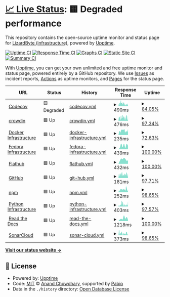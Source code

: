 # [📈 Live Status](https://status-dev.lizardbyte.dev): <!--live status--> **🟨 Degraded performance**

This repository contains the open-source uptime monitor and status page for [LizardByte (infrastructure)](https://status-dev.lizardbyte.dev), powered by [Upptime](https://github.com/upptime/upptime).

[![Uptime CI](https://github.com/LizardByte-infrastructure/upptime-dev/workflows/Uptime%20CI/badge.svg)](https://github.com/LizardByte-infrastructure/upptime-dev/actions?query=workflow%3A%22Uptime+CI%22)
[![Response Time CI](https://github.com/LizardByte-infrastructure/upptime-dev/workflows/Response%20Time%20CI/badge.svg)](https://github.com/LizardByte-infrastructure/upptime-dev/actions?query=workflow%3A%22Response+Time+CI%22)
[![Graphs CI](https://github.com/LizardByte-infrastructure/upptime-dev/workflows/Graphs%20CI/badge.svg)](https://github.com/LizardByte-infrastructure/upptime-dev/actions?query=workflow%3A%22Graphs+CI%22)
[![Static Site CI](https://github.com/LizardByte-infrastructure/upptime-dev/workflows/Static%20Site%20CI/badge.svg)](https://github.com/LizardByte-infrastructure/upptime-dev/actions?query=workflow%3A%22Static+Site+CI%22)
[![Summary CI](https://github.com/LizardByte-infrastructure/upptime-dev/workflows/Summary%20CI/badge.svg)](https://github.com/LizardByte-infrastructure/upptime-dev/actions?query=workflow%3A%22Summary+CI%22)

With [Upptime](https://upptime.js.org), you can get your own unlimited and free uptime monitor and status page, powered entirely by a GitHub repository. We use [Issues](https://github.com/LizardByte-infrastructure/upptime-dev/issues) as incident reports, [Actions](https://github.com/LizardByte-infrastructure/upptime-dev/actions) as uptime monitors, and [Pages](https://status-dev.lizardbyte.dev) for the status page.

<!--start: status pages-->
<!-- This summary is generated by Upptime (https://github.com/upptime/upptime) -->
<!-- Do not edit this manually, your changes will be overwritten -->
<!-- prettier-ignore -->
| URL | Status | History | Response Time | Uptime |
| --- | ------ | ------- | ------------- | ------ |
| <img alt="" src="https://icons.duckduckgo.com/ip3/status.codecov.com.ico" height="13"> [Codecov](https://status.codecov.com/) | 🟨 Degraded | [codecov.yml](https://github.com/LizardByte-infrastructure/upptime-dev/commits/HEAD/history/codecov.yml) | <details><summary><img alt="Response time graph" src="./graphs/codecov/response-time-week.png" height="20"> 490ms</summary><br><a href="https://status-dev.lizardbyte.dev/history/codecov"><img alt="Response time 517" src="https://img.shields.io/endpoint?url=https%3A%2F%2Fraw.githubusercontent.com%2FLizardByte-infrastructure%2Fupptime-dev%2FHEAD%2Fapi%2Fcodecov%2Fresponse-time.json"></a><br><a href="https://status-dev.lizardbyte.dev/history/codecov"><img alt="24-hour response time 344" src="https://img.shields.io/endpoint?url=https%3A%2F%2Fraw.githubusercontent.com%2FLizardByte-infrastructure%2Fupptime-dev%2FHEAD%2Fapi%2Fcodecov%2Fresponse-time-day.json"></a><br><a href="https://status-dev.lizardbyte.dev/history/codecov"><img alt="7-day response time 490" src="https://img.shields.io/endpoint?url=https%3A%2F%2Fraw.githubusercontent.com%2FLizardByte-infrastructure%2Fupptime-dev%2FHEAD%2Fapi%2Fcodecov%2Fresponse-time-week.json"></a><br><a href="https://status-dev.lizardbyte.dev/history/codecov"><img alt="30-day response time 416" src="https://img.shields.io/endpoint?url=https%3A%2F%2Fraw.githubusercontent.com%2FLizardByte-infrastructure%2Fupptime-dev%2FHEAD%2Fapi%2Fcodecov%2Fresponse-time-month.json"></a><br><a href="https://status-dev.lizardbyte.dev/history/codecov"><img alt="1-year response time 517" src="https://img.shields.io/endpoint?url=https%3A%2F%2Fraw.githubusercontent.com%2FLizardByte-infrastructure%2Fupptime-dev%2FHEAD%2Fapi%2Fcodecov%2Fresponse-time-year.json"></a></details> | <details><summary><a href="https://status-dev.lizardbyte.dev/history/codecov">84.05%</a></summary><a href="https://status-dev.lizardbyte.dev/history/codecov"><img alt="All-time uptime 95.06%" src="https://img.shields.io/endpoint?url=https%3A%2F%2Fraw.githubusercontent.com%2FLizardByte-infrastructure%2Fupptime-dev%2FHEAD%2Fapi%2Fcodecov%2Fuptime.json"></a><br><a href="https://status-dev.lizardbyte.dev/history/codecov"><img alt="24-hour uptime 94.16%" src="https://img.shields.io/endpoint?url=https%3A%2F%2Fraw.githubusercontent.com%2FLizardByte-infrastructure%2Fupptime-dev%2FHEAD%2Fapi%2Fcodecov%2Fuptime-day.json"></a><br><a href="https://status-dev.lizardbyte.dev/history/codecov"><img alt="7-day uptime 84.05%" src="https://img.shields.io/endpoint?url=https%3A%2F%2Fraw.githubusercontent.com%2FLizardByte-infrastructure%2Fupptime-dev%2FHEAD%2Fapi%2Fcodecov%2Fuptime-week.json"></a><br><a href="https://status-dev.lizardbyte.dev/history/codecov"><img alt="30-day uptime 93.72%" src="https://img.shields.io/endpoint?url=https%3A%2F%2Fraw.githubusercontent.com%2FLizardByte-infrastructure%2Fupptime-dev%2FHEAD%2Fapi%2Fcodecov%2Fuptime-month.json"></a><br><a href="https://status-dev.lizardbyte.dev/history/codecov"><img alt="1-year uptime 95.06%" src="https://img.shields.io/endpoint?url=https%3A%2F%2Fraw.githubusercontent.com%2FLizardByte-infrastructure%2Fupptime-dev%2FHEAD%2Fapi%2Fcodecov%2Fuptime-year.json"></a></details>
| <img alt="" src="https://icons.duckduckgo.com/ip3/status.crowdin.com.ico" height="13"> [crowdin](https://status.crowdin.com/) | 🟩 Up | [crowdin.yml](https://github.com/LizardByte-infrastructure/upptime-dev/commits/HEAD/history/crowdin.yml) | <details><summary><img alt="Response time graph" src="./graphs/crowdin/response-time-week.png" height="20"> 476ms</summary><br><a href="https://status-dev.lizardbyte.dev/history/crowdin"><img alt="Response time 502" src="https://img.shields.io/endpoint?url=https%3A%2F%2Fraw.githubusercontent.com%2FLizardByte-infrastructure%2Fupptime-dev%2FHEAD%2Fapi%2Fcrowdin%2Fresponse-time.json"></a><br><a href="https://status-dev.lizardbyte.dev/history/crowdin"><img alt="24-hour response time 478" src="https://img.shields.io/endpoint?url=https%3A%2F%2Fraw.githubusercontent.com%2FLizardByte-infrastructure%2Fupptime-dev%2FHEAD%2Fapi%2Fcrowdin%2Fresponse-time-day.json"></a><br><a href="https://status-dev.lizardbyte.dev/history/crowdin"><img alt="7-day response time 476" src="https://img.shields.io/endpoint?url=https%3A%2F%2Fraw.githubusercontent.com%2FLizardByte-infrastructure%2Fupptime-dev%2FHEAD%2Fapi%2Fcrowdin%2Fresponse-time-week.json"></a><br><a href="https://status-dev.lizardbyte.dev/history/crowdin"><img alt="30-day response time 467" src="https://img.shields.io/endpoint?url=https%3A%2F%2Fraw.githubusercontent.com%2FLizardByte-infrastructure%2Fupptime-dev%2FHEAD%2Fapi%2Fcrowdin%2Fresponse-time-month.json"></a><br><a href="https://status-dev.lizardbyte.dev/history/crowdin"><img alt="1-year response time 502" src="https://img.shields.io/endpoint?url=https%3A%2F%2Fraw.githubusercontent.com%2FLizardByte-infrastructure%2Fupptime-dev%2FHEAD%2Fapi%2Fcrowdin%2Fresponse-time-year.json"></a></details> | <details><summary><a href="https://status-dev.lizardbyte.dev/history/crowdin">97.34%</a></summary><a href="https://status-dev.lizardbyte.dev/history/crowdin"><img alt="All-time uptime 99.09%" src="https://img.shields.io/endpoint?url=https%3A%2F%2Fraw.githubusercontent.com%2FLizardByte-infrastructure%2Fupptime-dev%2FHEAD%2Fapi%2Fcrowdin%2Fuptime.json"></a><br><a href="https://status-dev.lizardbyte.dev/history/crowdin"><img alt="24-hour uptime 94.17%" src="https://img.shields.io/endpoint?url=https%3A%2F%2Fraw.githubusercontent.com%2FLizardByte-infrastructure%2Fupptime-dev%2FHEAD%2Fapi%2Fcrowdin%2Fuptime-day.json"></a><br><a href="https://status-dev.lizardbyte.dev/history/crowdin"><img alt="7-day uptime 97.34%" src="https://img.shields.io/endpoint?url=https%3A%2F%2Fraw.githubusercontent.com%2FLizardByte-infrastructure%2Fupptime-dev%2FHEAD%2Fapi%2Fcrowdin%2Fuptime-week.json"></a><br><a href="https://status-dev.lizardbyte.dev/history/crowdin"><img alt="30-day uptime 98.62%" src="https://img.shields.io/endpoint?url=https%3A%2F%2Fraw.githubusercontent.com%2FLizardByte-infrastructure%2Fupptime-dev%2FHEAD%2Fapi%2Fcrowdin%2Fuptime-month.json"></a><br><a href="https://status-dev.lizardbyte.dev/history/crowdin"><img alt="1-year uptime 99.09%" src="https://img.shields.io/endpoint?url=https%3A%2F%2Fraw.githubusercontent.com%2FLizardByte-infrastructure%2Fupptime-dev%2FHEAD%2Fapi%2Fcrowdin%2Fuptime-year.json"></a></details>
| <img alt="" src="https://icons.duckduckgo.com/ip3/www.dockerstatus.com.ico" height="13"> [Docker Infrastructure](https://www.dockerstatus.com/) | 🟩 Up | [docker-infrastructure.yml](https://github.com/LizardByte-infrastructure/upptime-dev/commits/HEAD/history/docker-infrastructure.yml) | <details><summary><img alt="Response time graph" src="./graphs/docker-infrastructure/response-time-week.png" height="20"> 235ms</summary><br><a href="https://status-dev.lizardbyte.dev/history/docker-infrastructure"><img alt="Response time 274" src="https://img.shields.io/endpoint?url=https%3A%2F%2Fraw.githubusercontent.com%2FLizardByte-infrastructure%2Fupptime-dev%2FHEAD%2Fapi%2Fdocker-infrastructure%2Fresponse-time.json"></a><br><a href="https://status-dev.lizardbyte.dev/history/docker-infrastructure"><img alt="24-hour response time 208" src="https://img.shields.io/endpoint?url=https%3A%2F%2Fraw.githubusercontent.com%2FLizardByte-infrastructure%2Fupptime-dev%2FHEAD%2Fapi%2Fdocker-infrastructure%2Fresponse-time-day.json"></a><br><a href="https://status-dev.lizardbyte.dev/history/docker-infrastructure"><img alt="7-day response time 235" src="https://img.shields.io/endpoint?url=https%3A%2F%2Fraw.githubusercontent.com%2FLizardByte-infrastructure%2Fupptime-dev%2FHEAD%2Fapi%2Fdocker-infrastructure%2Fresponse-time-week.json"></a><br><a href="https://status-dev.lizardbyte.dev/history/docker-infrastructure"><img alt="30-day response time 245" src="https://img.shields.io/endpoint?url=https%3A%2F%2Fraw.githubusercontent.com%2FLizardByte-infrastructure%2Fupptime-dev%2FHEAD%2Fapi%2Fdocker-infrastructure%2Fresponse-time-month.json"></a><br><a href="https://status-dev.lizardbyte.dev/history/docker-infrastructure"><img alt="1-year response time 274" src="https://img.shields.io/endpoint?url=https%3A%2F%2Fraw.githubusercontent.com%2FLizardByte-infrastructure%2Fupptime-dev%2FHEAD%2Fapi%2Fdocker-infrastructure%2Fresponse-time-year.json"></a></details> | <details><summary><a href="https://status-dev.lizardbyte.dev/history/docker-infrastructure">72.63%</a></summary><a href="https://status-dev.lizardbyte.dev/history/docker-infrastructure"><img alt="All-time uptime 39.25%" src="https://img.shields.io/endpoint?url=https%3A%2F%2Fraw.githubusercontent.com%2FLizardByte-infrastructure%2Fupptime-dev%2FHEAD%2Fapi%2Fdocker-infrastructure%2Fuptime.json"></a><br><a href="https://status-dev.lizardbyte.dev/history/docker-infrastructure"><img alt="24-hour uptime 100.00%" src="https://img.shields.io/endpoint?url=https%3A%2F%2Fraw.githubusercontent.com%2FLizardByte-infrastructure%2Fupptime-dev%2FHEAD%2Fapi%2Fdocker-infrastructure%2Fuptime-day.json"></a><br><a href="https://status-dev.lizardbyte.dev/history/docker-infrastructure"><img alt="7-day uptime 72.63%" src="https://img.shields.io/endpoint?url=https%3A%2F%2Fraw.githubusercontent.com%2FLizardByte-infrastructure%2Fupptime-dev%2FHEAD%2Fapi%2Fdocker-infrastructure%2Fuptime-week.json"></a><br><a href="https://status-dev.lizardbyte.dev/history/docker-infrastructure"><img alt="30-day uptime 37.13%" src="https://img.shields.io/endpoint?url=https%3A%2F%2Fraw.githubusercontent.com%2FLizardByte-infrastructure%2Fupptime-dev%2FHEAD%2Fapi%2Fdocker-infrastructure%2Fuptime-month.json"></a><br><a href="https://status-dev.lizardbyte.dev/history/docker-infrastructure"><img alt="1-year uptime 39.25%" src="https://img.shields.io/endpoint?url=https%3A%2F%2Fraw.githubusercontent.com%2FLizardByte-infrastructure%2Fupptime-dev%2FHEAD%2Fapi%2Fdocker-infrastructure%2Fuptime-year.json"></a></details>
| <img alt="" src="https://fedoraproject.org/favicon.ico" height="13"> [Fedora Infrastructure](https://status.fedoraproject.org/) | 🟩 Up | [fedora-infrastructure.yml](https://github.com/LizardByte-infrastructure/upptime-dev/commits/HEAD/history/fedora-infrastructure.yml) | <details><summary><img alt="Response time graph" src="./graphs/fedora-infrastructure/response-time-week.png" height="20"> 439ms</summary><br><a href="https://status-dev.lizardbyte.dev/history/fedora-infrastructure"><img alt="Response time 515" src="https://img.shields.io/endpoint?url=https%3A%2F%2Fraw.githubusercontent.com%2FLizardByte-infrastructure%2Fupptime-dev%2FHEAD%2Fapi%2Ffedora-infrastructure%2Fresponse-time.json"></a><br><a href="https://status-dev.lizardbyte.dev/history/fedora-infrastructure"><img alt="24-hour response time 184" src="https://img.shields.io/endpoint?url=https%3A%2F%2Fraw.githubusercontent.com%2FLizardByte-infrastructure%2Fupptime-dev%2FHEAD%2Fapi%2Ffedora-infrastructure%2Fresponse-time-day.json"></a><br><a href="https://status-dev.lizardbyte.dev/history/fedora-infrastructure"><img alt="7-day response time 439" src="https://img.shields.io/endpoint?url=https%3A%2F%2Fraw.githubusercontent.com%2FLizardByte-infrastructure%2Fupptime-dev%2FHEAD%2Fapi%2Ffedora-infrastructure%2Fresponse-time-week.json"></a><br><a href="https://status-dev.lizardbyte.dev/history/fedora-infrastructure"><img alt="30-day response time 509" src="https://img.shields.io/endpoint?url=https%3A%2F%2Fraw.githubusercontent.com%2FLizardByte-infrastructure%2Fupptime-dev%2FHEAD%2Fapi%2Ffedora-infrastructure%2Fresponse-time-month.json"></a><br><a href="https://status-dev.lizardbyte.dev/history/fedora-infrastructure"><img alt="1-year response time 515" src="https://img.shields.io/endpoint?url=https%3A%2F%2Fraw.githubusercontent.com%2FLizardByte-infrastructure%2Fupptime-dev%2FHEAD%2Fapi%2Ffedora-infrastructure%2Fresponse-time-year.json"></a></details> | <details><summary><a href="https://status-dev.lizardbyte.dev/history/fedora-infrastructure">100.00%</a></summary><a href="https://status-dev.lizardbyte.dev/history/fedora-infrastructure"><img alt="All-time uptime 99.39%" src="https://img.shields.io/endpoint?url=https%3A%2F%2Fraw.githubusercontent.com%2FLizardByte-infrastructure%2Fupptime-dev%2FHEAD%2Fapi%2Ffedora-infrastructure%2Fuptime.json"></a><br><a href="https://status-dev.lizardbyte.dev/history/fedora-infrastructure"><img alt="24-hour uptime 100.00%" src="https://img.shields.io/endpoint?url=https%3A%2F%2Fraw.githubusercontent.com%2FLizardByte-infrastructure%2Fupptime-dev%2FHEAD%2Fapi%2Ffedora-infrastructure%2Fuptime-day.json"></a><br><a href="https://status-dev.lizardbyte.dev/history/fedora-infrastructure"><img alt="7-day uptime 100.00%" src="https://img.shields.io/endpoint?url=https%3A%2F%2Fraw.githubusercontent.com%2FLizardByte-infrastructure%2Fupptime-dev%2FHEAD%2Fapi%2Ffedora-infrastructure%2Fuptime-week.json"></a><br><a href="https://status-dev.lizardbyte.dev/history/fedora-infrastructure"><img alt="30-day uptime 100.00%" src="https://img.shields.io/endpoint?url=https%3A%2F%2Fraw.githubusercontent.com%2FLizardByte-infrastructure%2Fupptime-dev%2FHEAD%2Fapi%2Ffedora-infrastructure%2Fuptime-month.json"></a><br><a href="https://status-dev.lizardbyte.dev/history/fedora-infrastructure"><img alt="1-year uptime 99.39%" src="https://img.shields.io/endpoint?url=https%3A%2F%2Fraw.githubusercontent.com%2FLizardByte-infrastructure%2Fupptime-dev%2FHEAD%2Fapi%2Ffedora-infrastructure%2Fuptime-year.json"></a></details>
| <img alt="" src="https://icons.duckduckgo.com/ip3/status.flathub.org.ico" height="13"> [Flathub](https://status.flathub.org/) | 🟩 Up | [flathub.yml](https://github.com/LizardByte-infrastructure/upptime-dev/commits/HEAD/history/flathub.yml) | <details><summary><img alt="Response time graph" src="./graphs/flathub/response-time-week.png" height="20"> 432ms</summary><br><a href="https://status-dev.lizardbyte.dev/history/flathub"><img alt="Response time 387" src="https://img.shields.io/endpoint?url=https%3A%2F%2Fraw.githubusercontent.com%2FLizardByte-infrastructure%2Fupptime-dev%2FHEAD%2Fapi%2Fflathub%2Fresponse-time.json"></a><br><a href="https://status-dev.lizardbyte.dev/history/flathub"><img alt="24-hour response time 498" src="https://img.shields.io/endpoint?url=https%3A%2F%2Fraw.githubusercontent.com%2FLizardByte-infrastructure%2Fupptime-dev%2FHEAD%2Fapi%2Fflathub%2Fresponse-time-day.json"></a><br><a href="https://status-dev.lizardbyte.dev/history/flathub"><img alt="7-day response time 432" src="https://img.shields.io/endpoint?url=https%3A%2F%2Fraw.githubusercontent.com%2FLizardByte-infrastructure%2Fupptime-dev%2FHEAD%2Fapi%2Fflathub%2Fresponse-time-week.json"></a><br><a href="https://status-dev.lizardbyte.dev/history/flathub"><img alt="30-day response time 397" src="https://img.shields.io/endpoint?url=https%3A%2F%2Fraw.githubusercontent.com%2FLizardByte-infrastructure%2Fupptime-dev%2FHEAD%2Fapi%2Fflathub%2Fresponse-time-month.json"></a><br><a href="https://status-dev.lizardbyte.dev/history/flathub"><img alt="1-year response time 387" src="https://img.shields.io/endpoint?url=https%3A%2F%2Fraw.githubusercontent.com%2FLizardByte-infrastructure%2Fupptime-dev%2FHEAD%2Fapi%2Fflathub%2Fresponse-time-year.json"></a></details> | <details><summary><a href="https://status-dev.lizardbyte.dev/history/flathub">100.00%</a></summary><a href="https://status-dev.lizardbyte.dev/history/flathub"><img alt="All-time uptime 100.00%" src="https://img.shields.io/endpoint?url=https%3A%2F%2Fraw.githubusercontent.com%2FLizardByte-infrastructure%2Fupptime-dev%2FHEAD%2Fapi%2Fflathub%2Fuptime.json"></a><br><a href="https://status-dev.lizardbyte.dev/history/flathub"><img alt="24-hour uptime 100.00%" src="https://img.shields.io/endpoint?url=https%3A%2F%2Fraw.githubusercontent.com%2FLizardByte-infrastructure%2Fupptime-dev%2FHEAD%2Fapi%2Fflathub%2Fuptime-day.json"></a><br><a href="https://status-dev.lizardbyte.dev/history/flathub"><img alt="7-day uptime 100.00%" src="https://img.shields.io/endpoint?url=https%3A%2F%2Fraw.githubusercontent.com%2FLizardByte-infrastructure%2Fupptime-dev%2FHEAD%2Fapi%2Fflathub%2Fuptime-week.json"></a><br><a href="https://status-dev.lizardbyte.dev/history/flathub"><img alt="30-day uptime 100.00%" src="https://img.shields.io/endpoint?url=https%3A%2F%2Fraw.githubusercontent.com%2FLizardByte-infrastructure%2Fupptime-dev%2FHEAD%2Fapi%2Fflathub%2Fuptime-month.json"></a><br><a href="https://status-dev.lizardbyte.dev/history/flathub"><img alt="1-year uptime 100.00%" src="https://img.shields.io/endpoint?url=https%3A%2F%2Fraw.githubusercontent.com%2FLizardByte-infrastructure%2Fupptime-dev%2FHEAD%2Fapi%2Fflathub%2Fuptime-year.json"></a></details>
| <img alt="" src="https://icons.duckduckgo.com/ip3/www.githubstatus.com.ico" height="13"> [GitHub](https://www.githubstatus.com/) | 🟩 Up | [git-hub.yml](https://github.com/LizardByte-infrastructure/upptime-dev/commits/HEAD/history/git-hub.yml) | <details><summary><img alt="Response time graph" src="./graphs/git-hub/response-time-week.png" height="20"> 181ms</summary><br><a href="https://status-dev.lizardbyte.dev/history/git-hub"><img alt="Response time 197" src="https://img.shields.io/endpoint?url=https%3A%2F%2Fraw.githubusercontent.com%2FLizardByte-infrastructure%2Fupptime-dev%2FHEAD%2Fapi%2Fgit-hub%2Fresponse-time.json"></a><br><a href="https://status-dev.lizardbyte.dev/history/git-hub"><img alt="24-hour response time 165" src="https://img.shields.io/endpoint?url=https%3A%2F%2Fraw.githubusercontent.com%2FLizardByte-infrastructure%2Fupptime-dev%2FHEAD%2Fapi%2Fgit-hub%2Fresponse-time-day.json"></a><br><a href="https://status-dev.lizardbyte.dev/history/git-hub"><img alt="7-day response time 181" src="https://img.shields.io/endpoint?url=https%3A%2F%2Fraw.githubusercontent.com%2FLizardByte-infrastructure%2Fupptime-dev%2FHEAD%2Fapi%2Fgit-hub%2Fresponse-time-week.json"></a><br><a href="https://status-dev.lizardbyte.dev/history/git-hub"><img alt="30-day response time 194" src="https://img.shields.io/endpoint?url=https%3A%2F%2Fraw.githubusercontent.com%2FLizardByte-infrastructure%2Fupptime-dev%2FHEAD%2Fapi%2Fgit-hub%2Fresponse-time-month.json"></a><br><a href="https://status-dev.lizardbyte.dev/history/git-hub"><img alt="1-year response time 197" src="https://img.shields.io/endpoint?url=https%3A%2F%2Fraw.githubusercontent.com%2FLizardByte-infrastructure%2Fupptime-dev%2FHEAD%2Fapi%2Fgit-hub%2Fresponse-time-year.json"></a></details> | <details><summary><a href="https://status-dev.lizardbyte.dev/history/git-hub">97.71%</a></summary><a href="https://status-dev.lizardbyte.dev/history/git-hub"><img alt="All-time uptime 96.77%" src="https://img.shields.io/endpoint?url=https%3A%2F%2Fraw.githubusercontent.com%2FLizardByte-infrastructure%2Fupptime-dev%2FHEAD%2Fapi%2Fgit-hub%2Fuptime.json"></a><br><a href="https://status-dev.lizardbyte.dev/history/git-hub"><img alt="24-hour uptime 94.17%" src="https://img.shields.io/endpoint?url=https%3A%2F%2Fraw.githubusercontent.com%2FLizardByte-infrastructure%2Fupptime-dev%2FHEAD%2Fapi%2Fgit-hub%2Fuptime-day.json"></a><br><a href="https://status-dev.lizardbyte.dev/history/git-hub"><img alt="7-day uptime 97.71%" src="https://img.shields.io/endpoint?url=https%3A%2F%2Fraw.githubusercontent.com%2FLizardByte-infrastructure%2Fupptime-dev%2FHEAD%2Fapi%2Fgit-hub%2Fuptime-week.json"></a><br><a href="https://status-dev.lizardbyte.dev/history/git-hub"><img alt="30-day uptime 94.98%" src="https://img.shields.io/endpoint?url=https%3A%2F%2Fraw.githubusercontent.com%2FLizardByte-infrastructure%2Fupptime-dev%2FHEAD%2Fapi%2Fgit-hub%2Fuptime-month.json"></a><br><a href="https://status-dev.lizardbyte.dev/history/git-hub"><img alt="1-year uptime 96.77%" src="https://img.shields.io/endpoint?url=https%3A%2F%2Fraw.githubusercontent.com%2FLizardByte-infrastructure%2Fupptime-dev%2FHEAD%2Fapi%2Fgit-hub%2Fuptime-year.json"></a></details>
| <img alt="" src="https://icons.duckduckgo.com/ip3/status.npmjs.org.ico" height="13"> [npm](https://status.npmjs.org/) | 🟩 Up | [npm.yml](https://github.com/LizardByte-infrastructure/upptime-dev/commits/HEAD/history/npm.yml) | <details><summary><img alt="Response time graph" src="./graphs/npm/response-time-week.png" height="20"> 252ms</summary><br><a href="https://status-dev.lizardbyte.dev/history/npm"><img alt="Response time 275" src="https://img.shields.io/endpoint?url=https%3A%2F%2Fraw.githubusercontent.com%2FLizardByte-infrastructure%2Fupptime-dev%2FHEAD%2Fapi%2Fnpm%2Fresponse-time.json"></a><br><a href="https://status-dev.lizardbyte.dev/history/npm"><img alt="24-hour response time 307" src="https://img.shields.io/endpoint?url=https%3A%2F%2Fraw.githubusercontent.com%2FLizardByte-infrastructure%2Fupptime-dev%2FHEAD%2Fapi%2Fnpm%2Fresponse-time-day.json"></a><br><a href="https://status-dev.lizardbyte.dev/history/npm"><img alt="7-day response time 252" src="https://img.shields.io/endpoint?url=https%3A%2F%2Fraw.githubusercontent.com%2FLizardByte-infrastructure%2Fupptime-dev%2FHEAD%2Fapi%2Fnpm%2Fresponse-time-week.json"></a><br><a href="https://status-dev.lizardbyte.dev/history/npm"><img alt="30-day response time 291" src="https://img.shields.io/endpoint?url=https%3A%2F%2Fraw.githubusercontent.com%2FLizardByte-infrastructure%2Fupptime-dev%2FHEAD%2Fapi%2Fnpm%2Fresponse-time-month.json"></a><br><a href="https://status-dev.lizardbyte.dev/history/npm"><img alt="1-year response time 275" src="https://img.shields.io/endpoint?url=https%3A%2F%2Fraw.githubusercontent.com%2FLizardByte-infrastructure%2Fupptime-dev%2FHEAD%2Fapi%2Fnpm%2Fresponse-time-year.json"></a></details> | <details><summary><a href="https://status-dev.lizardbyte.dev/history/npm">98.65%</a></summary><a href="https://status-dev.lizardbyte.dev/history/npm"><img alt="All-time uptime 99.43%" src="https://img.shields.io/endpoint?url=https%3A%2F%2Fraw.githubusercontent.com%2FLizardByte-infrastructure%2Fupptime-dev%2FHEAD%2Fapi%2Fnpm%2Fuptime.json"></a><br><a href="https://status-dev.lizardbyte.dev/history/npm"><img alt="24-hour uptime 94.17%" src="https://img.shields.io/endpoint?url=https%3A%2F%2Fraw.githubusercontent.com%2FLizardByte-infrastructure%2Fupptime-dev%2FHEAD%2Fapi%2Fnpm%2Fuptime-day.json"></a><br><a href="https://status-dev.lizardbyte.dev/history/npm"><img alt="7-day uptime 98.65%" src="https://img.shields.io/endpoint?url=https%3A%2F%2Fraw.githubusercontent.com%2FLizardByte-infrastructure%2Fupptime-dev%2FHEAD%2Fapi%2Fnpm%2Fuptime-week.json"></a><br><a href="https://status-dev.lizardbyte.dev/history/npm"><img alt="30-day uptime 99.06%" src="https://img.shields.io/endpoint?url=https%3A%2F%2Fraw.githubusercontent.com%2FLizardByte-infrastructure%2Fupptime-dev%2FHEAD%2Fapi%2Fnpm%2Fuptime-month.json"></a><br><a href="https://status-dev.lizardbyte.dev/history/npm"><img alt="1-year uptime 99.43%" src="https://img.shields.io/endpoint?url=https%3A%2F%2Fraw.githubusercontent.com%2FLizardByte-infrastructure%2Fupptime-dev%2FHEAD%2Fapi%2Fnpm%2Fuptime-year.json"></a></details>
| <img alt="" src="https://icons.duckduckgo.com/ip3/status.python.org.ico" height="13"> [Python Infrastructure](https://status.python.org/) | 🟩 Up | [python-infrastructure.yml](https://github.com/LizardByte-infrastructure/upptime-dev/commits/HEAD/history/python-infrastructure.yml) | <details><summary><img alt="Response time graph" src="./graphs/python-infrastructure/response-time-week.png" height="20"> 403ms</summary><br><a href="https://status-dev.lizardbyte.dev/history/python-infrastructure"><img alt="Response time 458" src="https://img.shields.io/endpoint?url=https%3A%2F%2Fraw.githubusercontent.com%2FLizardByte-infrastructure%2Fupptime-dev%2FHEAD%2Fapi%2Fpython-infrastructure%2Fresponse-time.json"></a><br><a href="https://status-dev.lizardbyte.dev/history/python-infrastructure"><img alt="24-hour response time 417" src="https://img.shields.io/endpoint?url=https%3A%2F%2Fraw.githubusercontent.com%2FLizardByte-infrastructure%2Fupptime-dev%2FHEAD%2Fapi%2Fpython-infrastructure%2Fresponse-time-day.json"></a><br><a href="https://status-dev.lizardbyte.dev/history/python-infrastructure"><img alt="7-day response time 403" src="https://img.shields.io/endpoint?url=https%3A%2F%2Fraw.githubusercontent.com%2FLizardByte-infrastructure%2Fupptime-dev%2FHEAD%2Fapi%2Fpython-infrastructure%2Fresponse-time-week.json"></a><br><a href="https://status-dev.lizardbyte.dev/history/python-infrastructure"><img alt="30-day response time 421" src="https://img.shields.io/endpoint?url=https%3A%2F%2Fraw.githubusercontent.com%2FLizardByte-infrastructure%2Fupptime-dev%2FHEAD%2Fapi%2Fpython-infrastructure%2Fresponse-time-month.json"></a><br><a href="https://status-dev.lizardbyte.dev/history/python-infrastructure"><img alt="1-year response time 458" src="https://img.shields.io/endpoint?url=https%3A%2F%2Fraw.githubusercontent.com%2FLizardByte-infrastructure%2Fupptime-dev%2FHEAD%2Fapi%2Fpython-infrastructure%2Fresponse-time-year.json"></a></details> | <details><summary><a href="https://status-dev.lizardbyte.dev/history/python-infrastructure">97.57%</a></summary><a href="https://status-dev.lizardbyte.dev/history/python-infrastructure"><img alt="All-time uptime 99.50%" src="https://img.shields.io/endpoint?url=https%3A%2F%2Fraw.githubusercontent.com%2FLizardByte-infrastructure%2Fupptime-dev%2FHEAD%2Fapi%2Fpython-infrastructure%2Fuptime.json"></a><br><a href="https://status-dev.lizardbyte.dev/history/python-infrastructure"><img alt="24-hour uptime 89.63%" src="https://img.shields.io/endpoint?url=https%3A%2F%2Fraw.githubusercontent.com%2FLizardByte-infrastructure%2Fupptime-dev%2FHEAD%2Fapi%2Fpython-infrastructure%2Fuptime-day.json"></a><br><a href="https://status-dev.lizardbyte.dev/history/python-infrastructure"><img alt="7-day uptime 97.57%" src="https://img.shields.io/endpoint?url=https%3A%2F%2Fraw.githubusercontent.com%2FLizardByte-infrastructure%2Fupptime-dev%2FHEAD%2Fapi%2Fpython-infrastructure%2Fuptime-week.json"></a><br><a href="https://status-dev.lizardbyte.dev/history/python-infrastructure"><img alt="30-day uptime 98.82%" src="https://img.shields.io/endpoint?url=https%3A%2F%2Fraw.githubusercontent.com%2FLizardByte-infrastructure%2Fupptime-dev%2FHEAD%2Fapi%2Fpython-infrastructure%2Fuptime-month.json"></a><br><a href="https://status-dev.lizardbyte.dev/history/python-infrastructure"><img alt="1-year uptime 99.50%" src="https://img.shields.io/endpoint?url=https%3A%2F%2Fraw.githubusercontent.com%2FLizardByte-infrastructure%2Fupptime-dev%2FHEAD%2Fapi%2Fpython-infrastructure%2Fuptime-year.json"></a></details>
| <img alt="" src="https://icons.duckduckgo.com/ip3/status.readthedocs.com.ico" height="13"> [Read the Docs](https://status.readthedocs.com/checks?sEcho=1&iColumns=1&sColumns=status&iDisplayStart=0&iDisplayLength=50) | 🟩 Up | [read-the-docs.yml](https://github.com/LizardByte-infrastructure/upptime-dev/commits/HEAD/history/read-the-docs.yml) | <details><summary><img alt="Response time graph" src="./graphs/read-the-docs/response-time-week.png" height="20"> 1218ms</summary><br><a href="https://status-dev.lizardbyte.dev/history/read-the-docs"><img alt="Response time 1107" src="https://img.shields.io/endpoint?url=https%3A%2F%2Fraw.githubusercontent.com%2FLizardByte-infrastructure%2Fupptime-dev%2FHEAD%2Fapi%2Fread-the-docs%2Fresponse-time.json"></a><br><a href="https://status-dev.lizardbyte.dev/history/read-the-docs"><img alt="24-hour response time 761" src="https://img.shields.io/endpoint?url=https%3A%2F%2Fraw.githubusercontent.com%2FLizardByte-infrastructure%2Fupptime-dev%2FHEAD%2Fapi%2Fread-the-docs%2Fresponse-time-day.json"></a><br><a href="https://status-dev.lizardbyte.dev/history/read-the-docs"><img alt="7-day response time 1218" src="https://img.shields.io/endpoint?url=https%3A%2F%2Fraw.githubusercontent.com%2FLizardByte-infrastructure%2Fupptime-dev%2FHEAD%2Fapi%2Fread-the-docs%2Fresponse-time-week.json"></a><br><a href="https://status-dev.lizardbyte.dev/history/read-the-docs"><img alt="30-day response time 1318" src="https://img.shields.io/endpoint?url=https%3A%2F%2Fraw.githubusercontent.com%2FLizardByte-infrastructure%2Fupptime-dev%2FHEAD%2Fapi%2Fread-the-docs%2Fresponse-time-month.json"></a><br><a href="https://status-dev.lizardbyte.dev/history/read-the-docs"><img alt="1-year response time 1107" src="https://img.shields.io/endpoint?url=https%3A%2F%2Fraw.githubusercontent.com%2FLizardByte-infrastructure%2Fupptime-dev%2FHEAD%2Fapi%2Fread-the-docs%2Fresponse-time-year.json"></a></details> | <details><summary><a href="https://status-dev.lizardbyte.dev/history/read-the-docs">100.00%</a></summary><a href="https://status-dev.lizardbyte.dev/history/read-the-docs"><img alt="All-time uptime 99.86%" src="https://img.shields.io/endpoint?url=https%3A%2F%2Fraw.githubusercontent.com%2FLizardByte-infrastructure%2Fupptime-dev%2FHEAD%2Fapi%2Fread-the-docs%2Fuptime.json"></a><br><a href="https://status-dev.lizardbyte.dev/history/read-the-docs"><img alt="24-hour uptime 100.00%" src="https://img.shields.io/endpoint?url=https%3A%2F%2Fraw.githubusercontent.com%2FLizardByte-infrastructure%2Fupptime-dev%2FHEAD%2Fapi%2Fread-the-docs%2Fuptime-day.json"></a><br><a href="https://status-dev.lizardbyte.dev/history/read-the-docs"><img alt="7-day uptime 100.00%" src="https://img.shields.io/endpoint?url=https%3A%2F%2Fraw.githubusercontent.com%2FLizardByte-infrastructure%2Fupptime-dev%2FHEAD%2Fapi%2Fread-the-docs%2Fuptime-week.json"></a><br><a href="https://status-dev.lizardbyte.dev/history/read-the-docs"><img alt="30-day uptime 99.90%" src="https://img.shields.io/endpoint?url=https%3A%2F%2Fraw.githubusercontent.com%2FLizardByte-infrastructure%2Fupptime-dev%2FHEAD%2Fapi%2Fread-the-docs%2Fuptime-month.json"></a><br><a href="https://status-dev.lizardbyte.dev/history/read-the-docs"><img alt="1-year uptime 99.86%" src="https://img.shields.io/endpoint?url=https%3A%2F%2Fraw.githubusercontent.com%2FLizardByte-infrastructure%2Fupptime-dev%2FHEAD%2Fapi%2Fread-the-docs%2Fuptime-year.json"></a></details>
| <img alt="" src="https://icons.duckduckgo.com/ip3/sonarcloud.statuspage.io.ico" height="13"> [SonarCloud](https://sonarcloud.statuspage.io/) | 🟩 Up | [sonar-cloud.yml](https://github.com/LizardByte-infrastructure/upptime-dev/commits/HEAD/history/sonar-cloud.yml) | <details><summary><img alt="Response time graph" src="./graphs/sonar-cloud/response-time-week.png" height="20"> 373ms</summary><br><a href="https://status-dev.lizardbyte.dev/history/sonar-cloud"><img alt="Response time 319" src="https://img.shields.io/endpoint?url=https%3A%2F%2Fraw.githubusercontent.com%2FLizardByte-infrastructure%2Fupptime-dev%2FHEAD%2Fapi%2Fsonar-cloud%2Fresponse-time.json"></a><br><a href="https://status-dev.lizardbyte.dev/history/sonar-cloud"><img alt="24-hour response time 445" src="https://img.shields.io/endpoint?url=https%3A%2F%2Fraw.githubusercontent.com%2FLizardByte-infrastructure%2Fupptime-dev%2FHEAD%2Fapi%2Fsonar-cloud%2Fresponse-time-day.json"></a><br><a href="https://status-dev.lizardbyte.dev/history/sonar-cloud"><img alt="7-day response time 373" src="https://img.shields.io/endpoint?url=https%3A%2F%2Fraw.githubusercontent.com%2FLizardByte-infrastructure%2Fupptime-dev%2FHEAD%2Fapi%2Fsonar-cloud%2Fresponse-time-week.json"></a><br><a href="https://status-dev.lizardbyte.dev/history/sonar-cloud"><img alt="30-day response time 328" src="https://img.shields.io/endpoint?url=https%3A%2F%2Fraw.githubusercontent.com%2FLizardByte-infrastructure%2Fupptime-dev%2FHEAD%2Fapi%2Fsonar-cloud%2Fresponse-time-month.json"></a><br><a href="https://status-dev.lizardbyte.dev/history/sonar-cloud"><img alt="1-year response time 319" src="https://img.shields.io/endpoint?url=https%3A%2F%2Fraw.githubusercontent.com%2FLizardByte-infrastructure%2Fupptime-dev%2FHEAD%2Fapi%2Fsonar-cloud%2Fresponse-time-year.json"></a></details> | <details><summary><a href="https://status-dev.lizardbyte.dev/history/sonar-cloud">98.65%</a></summary><a href="https://status-dev.lizardbyte.dev/history/sonar-cloud"><img alt="All-time uptime 95.31%" src="https://img.shields.io/endpoint?url=https%3A%2F%2Fraw.githubusercontent.com%2FLizardByte-infrastructure%2Fupptime-dev%2FHEAD%2Fapi%2Fsonar-cloud%2Fuptime.json"></a><br><a href="https://status-dev.lizardbyte.dev/history/sonar-cloud"><img alt="24-hour uptime 94.16%" src="https://img.shields.io/endpoint?url=https%3A%2F%2Fraw.githubusercontent.com%2FLizardByte-infrastructure%2Fupptime-dev%2FHEAD%2Fapi%2Fsonar-cloud%2Fuptime-day.json"></a><br><a href="https://status-dev.lizardbyte.dev/history/sonar-cloud"><img alt="7-day uptime 98.65%" src="https://img.shields.io/endpoint?url=https%3A%2F%2Fraw.githubusercontent.com%2FLizardByte-infrastructure%2Fupptime-dev%2FHEAD%2Fapi%2Fsonar-cloud%2Fuptime-week.json"></a><br><a href="https://status-dev.lizardbyte.dev/history/sonar-cloud"><img alt="30-day uptime 98.06%" src="https://img.shields.io/endpoint?url=https%3A%2F%2Fraw.githubusercontent.com%2FLizardByte-infrastructure%2Fupptime-dev%2FHEAD%2Fapi%2Fsonar-cloud%2Fuptime-month.json"></a><br><a href="https://status-dev.lizardbyte.dev/history/sonar-cloud"><img alt="1-year uptime 95.31%" src="https://img.shields.io/endpoint?url=https%3A%2F%2Fraw.githubusercontent.com%2FLizardByte-infrastructure%2Fupptime-dev%2FHEAD%2Fapi%2Fsonar-cloud%2Fuptime-year.json"></a></details>

<!--end: status pages-->

[**Visit our status website →**](https://status-dev.lizardbyte.dev)

## 📄 License

- Powered by: [Upptime](https://github.com/upptime/upptime)
- Code: [MIT](./LICENSE) © [Anand Chowdhary](https://anandchowdhary.com), supported by [Pabio](https://pabio.com)
- Data in the `./history` directory: [Open Database License](https://opendatacommons.org/licenses/odbl/1-0/)
